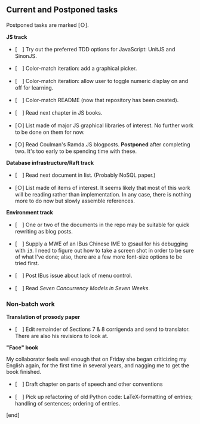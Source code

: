 ## Current and Postponed tasks

Postponed tasks are marked [Ｏ].

**JS track**

 * [　] Try out the preferred TDD options for JavaScript: UnitJS and SinonJS.
 * [　] Color-match iteration: add a graphical picker.
 * [　] Color-match iteration: allow user to toggle numeric display on and off for learning.
 * [　] Color-match README (now that repository has been created).
 * [　] Read next chapter in JS books.


 * [Ｏ] List made of major JS graphical libraries of interest. No further work to be done on them for now.

 * [Ｏ] Read Coulman's Ramda.JS blogposts. **Postponed** after completing two. It's too early to be spending time with these.

**Database infrastructure/Raft track**

 * [　] Read next document in list. (Probably NoSQL paper.)

 * [Ｏ] List made of items of interest. It seems likely that most of this work will be reading rather than implementation. In any  case, there is nothing more to do now but slowly assemble references.

**Environment track**

 * [　] One or two of the documents in the repo may be suitable for quick rewriting as blog posts.

 * [　] Supply a MWE of an IBus Chinese IME to @saul for his debugging with `i3`. I need to figure out how to take a screen shot in order to be sure of what I've done; also, there are a few more font-size options to be tried first.

 * [　] Post IBus issue about lack of menu control.
 
 * [　] Read *Seven Concurrency Models in Seven Weeks*. 

### Non-batch work

**Translation of prosody paper**

 * [　] Edit remainder of Sections 7 & 8 corrigenda and send to translator. There are also his revisions to look at.

**"Face" book**

My collaborator feels well enough that on Friday she began criticizing my English again, for the first time in several years, and nagging me to get the book finished.

 * [　] Draft chapter on parts of speech and other conventions

 * [　] Pick up refactoring of old Python code: LaTeX-formatting of entries; handling of sentences; ordering of entries.


[end]
